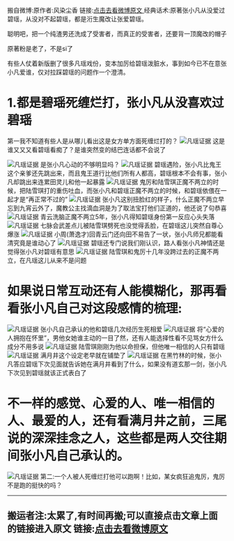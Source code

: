 搬自微博:原作者:风染尘香
链接:<a href="https://weibo.com/ttarticle/x/m/show/id/2309405115051618205763?_wb_client_=1"
        class="catBtn "
        target="_blank" rel="noopener noreferrer">点击去看微博原文
      </a>
经典话术:原著张小凡从没爱过碧瑶，从没对不起碧瑶，都是洐生魔改让张爱碧瑶。

聪明吧，把一个纯渣男还洗成了受害者，而真正的受害者，还要背一顶魔改的帽子

原著粉是老了，不是si了

有些人仗着新版删了很多凡瑶戏份，变本加厉给碧瑶泼脏水，事到如今已不在意张小凡爱谁，仅对拉踩碧瑶的问题作一个澄清。

# 1.都是碧瑶死缠烂打，张小凡从没喜欢过碧瑶
第一我不知道有些人是从哪儿⁠⁠⁠⁠⁠⁠看出这是女方单方面死缠烂打的？
<img src="/img/evidence/原版凡瑶/1.jpg" alt="凡瑶证据" class="evidenceImg" />
这是谁又又又看碧瑶看痴了？是谁突然变的结巴连话都不会说了

<img src="/img/evidence/原版凡瑶/2.jpg" alt="凡瑶证据" class="evidenceImg" />
是张小凡心动的不够明显吗？
<img src="/img/evidence/原版凡瑶/3.jpg" alt="凡瑶证据" class="evidenceImg" />
碧瑶遇险，张小凡比鬼王这个亲爹还先跳出来，而且鬼王道行比他们所有人都高，碧瑶根本不会有事，张小凡却跳出来连累田灵儿和他一起暴露
<img src="/img/evidence/原版凡瑶/4.jpg" alt="凡瑶证据" class="evidenceImg" />
鬼厉和陆雪琪正魔不两立的时候，把陆雪琪打的重伤吐血，而张小凡和碧瑶正魔不两立的时候，和碧瑶依偎在一起才是“再正常不过的”
<img src="/img/evidence/原版凡瑶/5.jpg" alt="凡瑶证据" class="evidenceImg" />
张小凡这别扭脸红的样子，什么正魔不两立早忘到九宵云外了，魔教公主找滴血洞是为了取法宝打他们正道的，他还说了句恭喜
<img src="/img/evidence/原版凡瑶/6.jpg" alt="凡瑶证据" class="evidenceImg" />
青云洗脑正魔不两立5年，张小凡得知碧瑶身份第一反应心头失落
<img src="/img/evidence/原版凡瑶/7.jpg" alt="凡瑶证据" class="evidenceImg" />
七脉会武差点儿被陆雪琪劈死也没觉得丢脸，在碧瑶这儿突然自尊心爆涨
<img src="/img/evidence/原版凡瑶/8.jpg" alt="凡瑶证据" class="evidenceImg" />
小周(萧逸才)回青云门还向田不易告了一状，张小凡师兄都能看清究竟是谁动心了
<img src="/img/evidence/原版凡瑶/9.jpg" alt="凡瑶证据" class="evidenceImg" />
碧瑶还专门说我们刚认识，路人看张小凡神情还是觉得张小凡对碧瑶有意思
<img src="/img/evidence/原版凡瑶/10.jpg" alt="凡瑶证据" class="evidenceImg" />
陆雪琪和鬼厉十几年没跨过去的正魔不两立，在凡瑶这儿从来不是问题

# 如果说日常互动还有人能模糊化，那再看看张小凡自己对这段感情的梳理:
<img src="/img/evidence/原版凡瑶/11.jpg" alt="凡瑶证据" class="evidenceImg" />
张小凡自己承认的他和碧瑶几次经历生死相爱
<img src="/img/evidence/原版凡瑶/12.jpg" alt="凡瑶证据" class="evidenceImg" />
将“心爱的人拥抱在怀里”，男他女她谁主动的一目了然，还有人能选择性看不见骂女方什么成分不用多说
<img src="/img/evidence/原版凡瑶/13.jpg" alt="凡瑶证据" class="evidenceImg" />
陆雪琪刚刚为他以命担保，但他唯一相信的人只有碧瑶
<img src="/img/evidence/原版凡瑶/14.jpg" alt="凡瑶证据" class="evidenceImg" />
满月井这个设定老早就在铺垫了
<img src="/img/evidence/原版凡瑶/15.jpg" alt="凡瑶证据" class="evidenceImg" />
在黑竹林的时候，张小凡答应碧瑶下次见面就告诉她在满月井看到了什么，如果没有道玄那一剑，张小凡下次见到碧瑶就该正式表白了

# 不一样的感觉、心爱的人、唯一相信的人、最爱的人，还有看满月井之前，三尾说的深深挂念之人，这些都是两人交往期间张小凡自己承认的。
<img src="/img/evidence/原版凡瑶/16.jpg" alt="凡瑶证据" class="evidenceImg" />
第二:一个人被人死缠烂打他可以跑啊！比如，某女疯狂追鬼厉，鬼厉不是跑的挺快的吗？

---
搬运者注:太累了,有时间再搬;可以直接点击文章上面的链接进入原文
链接:<a href="https://weibo.com/ttarticle/x/m/show/id/2309405115051618205763?_wb_client_=1"
        class="catBtn "
        target="_blank" rel="noopener noreferrer">点击去看微博原文
      </a>
---